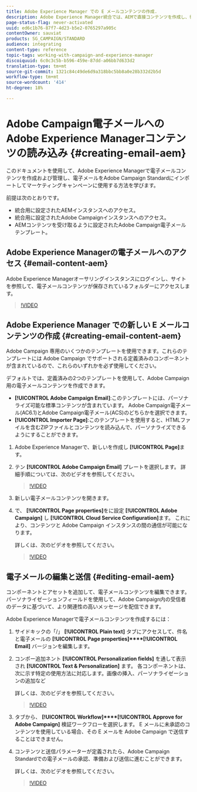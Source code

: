 ```yaml
---
title: Adobe Experience Manager での E メールコンテンツの作成.
description: Adobe Experience Manager統合では、AEMで直接コンテンツを作成し、後でAdobe Campaignで使用できます。
page-status-flag: never-activated
uuid: ed6c1b76-87f7-4d23-b5e2-0765297a905c
contentOwner: sauviat
products: SG_CAMPAIGN/STANDARD
audience: integrating
content-type: reference
topic-tags: working-with-campaign-and-experience-manager
discoiquuid: 6c0c3c5b-b596-459e-87dd-a06bb7d633d2
translation-type: tm+mt
source-git-commit: 1321c84c49de6d9a318bbc5bb8a0e28b332d2b5d
workflow-type: tm+mt
source-wordcount: '414'
ht-degree: 18%

---
```



# Adobe Campaign電子メールへのAdobe Experience Managerコンテンツの読み込み {#creating-email-aem}

このドキュメントを使用して、Adobe Experience Managerで電子メールコンテンツを作成および管理し、電子メールをAdobe Campaign Standardにインポートしてマーケティングキャンペーンに使用する方法を学びます。

前提は次のとおりです。

* 統合用に設定されたAEMインスタンスへのアクセス。
* 統合用に設定されたAdobe Campaignインスタンスへのアクセス。
* AEMコンテンツを受け取るように設定されたAdobe Campaign電子メールテンプレート。

## Adobe Experience Managerの電子メールへのアクセス {#email-content-aem}

Adobe Experience Managerオーサリングインスタンスにログインし、サイトを参照して、電子メールコンテンツが保存されているフォルダーにアクセスします。

>[!VIDEO](https://video.tv.adobe.com/v/29996)

## Adobe Experience Manager での新しい E メールコンテンツの作成 {#creating-email-content-aem}

Adobe Campaign 専用のいくつかのテンプレートを使用できます。これらのテンプレートには Adobe Campaign でサポートされる定義済みのコンポーネントが含まれているので、これらのいずれかを必ず使用してください。

デフォルトでは、定義済みの2つのテンプレートを使用して、Adobe Campaign用の電子メールコンテンツを作成できます。

* **[!UICONTROL Adobe Campaign Email]**:このテンプレートには、パーソナライズ可能な標準コンテンツが含まれています。 Adobe Campaign電子メール(AC6.1)とAdobe Campaign電子メール(ACS)のどちらかを選択できます。
* **[!UICONTROL Importer Page]**:このテンプレートを使用すると、HTMLファイルを含むZIPファイルとコンテンツを読み込んで、パーソナライズできるようにすることができます。

1. Adobe Experience Managerで、新しいを作成し **[!UICONTROL Page]**&#x200B;ます。

1. テン **[!UICONTROL Adobe Campaign Email]** プレートを選択します。 詳細手順については、次のビデオを参照してください。
   >[!VIDEO](https://video.tv.adobe.com/v/29997)

1. 新しい電子メールコンテンツを開きます。

1. で、 **[!UICONTROL Page properties]**&#x200B;をに設定 **[!UICONTROL Adobe Campaign]** し **[!UICONTROL Cloud Service Configuration]**&#x200B;ます。 これにより、コンテンツと Adobe Campaign インスタンスの間の通信が可能になります。

   詳しくは、次のビデオを参照してください。

   >[!VIDEO](https://video.tv.adobe.com/v/29999)

## 電子メールの編集と送信 {#editing-email-aem}

コンポーネントとアセットを追加して、電子メールコンテンツを編集できます。 パーソナライゼーションフィールドを使用して、Adobe Campaign内の受信者のデータに基づいて、より関連性の高いメッセージを配信できます。

Adobe Experience Managerで電子メールコンテンツを作成するには：

1. サイドキックの「/」 **[!UICONTROL Plain text]** タブにアクセスして、件名と電子メールの **[!UICONTROL Page properties]****[!UICONTROL Email]** バージョンを編集します。

1. コンポー追加ネント **[!UICONTROL Personalization fields]** を通して表示され **[!UICONTROL Text & Personalization]** ます。 各コンポーネントは、次に示す特定の使用方法に対応します。画像の挿入、パーソナライゼーションの追加など

   詳しくは、次のビデオを参照してください。
   >[!VIDEO](https://video.tv.adobe.com/v/29998)

1. タブから、 **[!UICONTROL Workflow]****[!UICONTROL Approve for Adobe Campaign]** 検証ワークフローを選択します。 E メールに未承認のコンテンツを使用している場合、その E メールを Adobe Campaign で送信することはできません。

1. コンテンツと送信パラメーターが定義されたら、Adobe Campaign Standardでの電子メールの承認、準備および送信に進むことができます。

   詳しくは、次のビデオを参照してください。

   >[!VIDEO](https://video.tv.adobe.com/v/23721)
